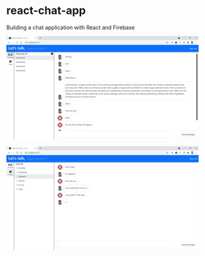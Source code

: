 # react-chat-app
Building a chat application with React and Firebase


![image](https://github.com/vulchivijay/react-chat-app/blob/main/public/screenshots/chat-window.jpg)

![image](https://github.com/vulchivijay/react-chat-app/blob/main/public/screenshots/users-window.jpg)
